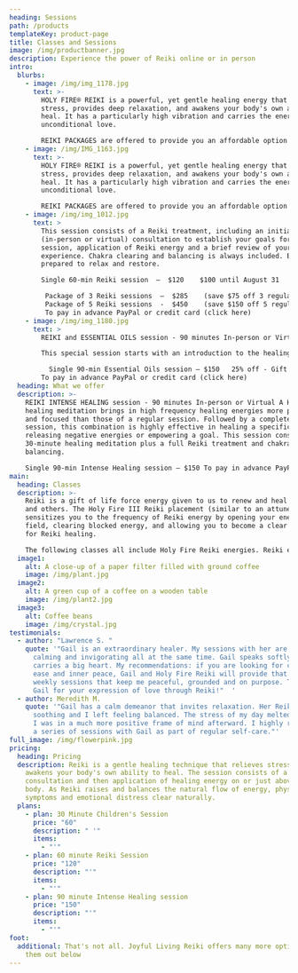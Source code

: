 ```yaml
---
heading: Sessions
path: /products
templateKey: product-page
title: Classes and Sessions
image: /img/productbanner.jpg
description: Experience the power of Reiki online or in person
intro:
  blurbs:
    - image: /img/img_1178.jpg
      text: >-
        HOLY FIRE® REIKI is a powerful, yet gentle healing energy that relieves
        stress, provides deep relaxation, and awakens your body's own ability to
        heal. It has a particularly high vibration and carries the energy of
        unconditional love.

        REIKI PACKAGES are offered to provide you an affordable option to experience the cumulative, long-term benefits of Reiki. When experienced in a series, Reiki treatments are even more effective in promoting healing from the effects of stress, trauma, illness, surgery or chemotherapy.
    - image: /img/IMG_1163.jpg
      text: >-
        HOLY FIRE® REIKI is a powerful, yet gentle healing energy that relieves
        stress, provides deep relaxation, and awakens your body's own ability to
        heal. It has a particularly high vibration and carries the energy of
        unconditional love.

        REIKI PACKAGES are offered to provide you an affordable option to experience the cumulative, long-term benefits of Reiki. When experienced in a series, Reiki treatments are even more effective in promoting healing from the effects of stress, trauma, illness, surgery or chemotherapy.
    - image: /img/img_1012.jpg
      text: >
        This session consists of a Reiki treatment, including an initial
        (in-person or virtual) consultation to establish your goals for the
        session, application of Reiki energy and a brief review of your
        experience. Chakra clearing and balancing is always included. Be
        prepared to relax and restore.

        Single 60-min Reiki session  –  $120    $100 until August 31

         Package of 3 Reiki sessions  –  $285    (save $75 off 3 regular sessions)
         Package of 5 Reiki sessions  -  $450    (save $150 off 5 regular sessions) 
         To pay in advance PayPal or credit card (click here)  
    - image: /img/img_1180.jpg
      text: >
        REIKI and ESSENTIAL OILS session - 90 minutes In-person or Virtual  

        This special session starts with an introduction to the healing benefits of essential oils. This is followed by a complete Reiki session, and includes a FREE bottle of oil (from a special selection of dōTERRA oils) to take with you. Whether your goal is relaxation, pain relief, improved sleep, or increased joy... there's an oil for that.

          Single 90-min Essential Oils session – $150   25% off - Gift Certificate Special $112 - until August 31
        To pay in advance PayPal or credit card (click here)  
  heading: What we offer
  description: >-
    REIKI INTENSE HEALING session - 90 minutes In-person or Virtual A Holy Fire
    healing meditation brings in high frequency healing energies more powerful
    and focused than those of a regular session. Followed by a complete Reiki
    session, this combination is highly effective in healing a specific issue,
    releasing negative energies or empowering a goal. This session consists of a
    30-minute healing meditation plus a full Reiki treatment and chakra
    balancing.

    Single 90-min Intense Healing session – $150 To pay in advance PayPal or credit card (click here)
main:
  heading: Classes
  description: >-
    Reiki is a gift of life force energy given to us to renew and heal ourselves
    and others. The Holy Fire III Reiki placement (similar to an attunement)
    sensitizes you to the frequency of Reiki energy by opening your energy
    field, clearing blocked energy, and allowing you to become a clear channel
    for Reiki healing.

    The following classes all include Holy Fire Reiki energies. Reiki energy is constantly evolving and Holy Fire III is one of the most recent forms. It is both powerful and gentle. It is noticeably refined and provides          purification, healing, and guidance. It carries a very high vibration, which improves your connection to universal energy and unconditional love.
  image1:
    alt: A close-up of a paper filter filled with ground coffee
    image: /img/plant.jpg
  image2:
    alt: A green cup of a coffee on a wooden table
    image: /img/plant2.jpg
  image3:
    alt: Coffee beans
    image: /img/crystal.jpg
testimonials:
  - author: "Lawrence S. "
    quote: '"Gail is an extraordinary healer. My sessions with her are profoundly
      calming and invigorating all at the same time. Gail speaks softly yet
      carries a big heart. My recommendations: if you are looking for calmness,
      ease and inner peace, Gail and Holy Fire Reiki will provide that. I have
      weekly sessions that keep me peaceful, grounded and on purpose. Thank you
      Gail for your expression of love through Reiki!"  '
  - author: Meredith M.
    quote: '"Gail has a calm demeanor that invites relaxation. Her Reiki session was
      soothing and I left feeling balanced. The stress of my day melted away and
      I was in a much more positive frame of mind afterward. I highly recommend
      a series of sessions with Gail as part of regular self-care."'
full_image: /img/flowerpink.jpg
pricing:
  heading: Pricing
  description: Reiki is a gentle healing technique that relieves stress and
    awakens your body's own ability to heal. The session consists of a brief
    consultation and then application of healing energy on or just above the
    body. As Reiki raises and balances the natural flow of energy, physical
    symptoms and emotional distress clear naturally.
  plans:
    - plan: 30 Minute Children's Session
      price: "60"
      description: " '"
      items:
        - "'"
    - plan: 60 minute Reiki Session
      price: "120"
      description: "'"
      items:
        - "'"
    - plan: 90 minute Intense Healing session
      price: "150"
      description: "'"
      items:
        - "'"
foot:
  additional: That's not all. Joyful Living Reiki offers many more options. Check
    them out below
---
```

